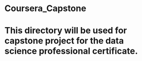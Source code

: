 # Coursera_Capstone
# This directory will be used for capstone project for the data science professional certificate.
